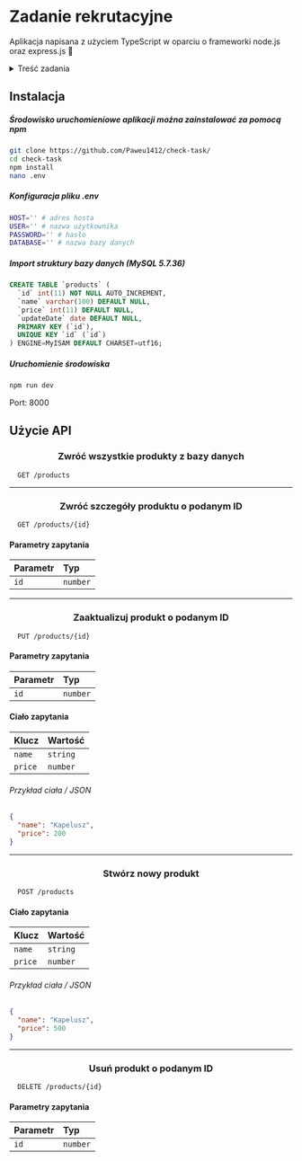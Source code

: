 
# Zadanie rekrutacyjne

Aplikacja napisana z użyciem TypeScript w oparciu o frameworki node.js oraz express.js 🙂

<details>
  <summary>Treść zadania</summary>
  
  1. Utwórz API w technologii Node.js przy użyciu dowolnego frameworka z
wykorzystaniem języka Typescript.<br>
  2. Wymagania projektu:<br>
    &nbsp;a. Obsługa następujących metod / routów:<br>
      &nbsp; &nbsp;• Lista produktów<br>
      &nbsp; &nbsp;• Szczegóły produktu<br>
      &nbsp; &nbsp;• Update produktu<br>
      &nbsp; &nbsp;• Utworzenie produktu<br>
      &nbsp; &nbsp;• Usunięcie produktu<br>
    b. Każda metoda powinna odpowiadać na odpowiedni typ zapytania http
    (GET, POST, PUT, DELETE).<br>
    c. Produkty powinny być zapisane w bazie danych (dowolna) lub pliku
    (dowolny format)<br>
    d. Aplikacja powinna być rozdzielona na warstwy - wzorzec do wyboru
    (kontroler / router powinien pełnić jedynie funkcje sterowania przepływem
    danych)<br>
    e. Encja produkt składa się z:<br>
      &nbsp; &nbsp;• Id<br>
      &nbsp; &nbsp;• Name<br>
      &nbsp; &nbsp;• Price<br>
      &nbsp; &nbsp;• UpdateDate<br>
    f. Wejściowe dane w aplikacji powinny być walidowane (w przypadku
    tworzenia produktu nazwa oraz cena jest wymagana, w przypadku
    aktualizacji dodatkowo ID jest wymagany, maksymalna długości nazwy to
    100 znaków)<br>
    g. Dodatkowo wszystkie serwisy i ew. repozytoria mogą być wstrzykiwane z
    kontenera IOC poprzez DI - zadanie opcjonalne.<br>
  3. Kod powinien być hostowany na platformie github.<br>
  4. Dostarczenie rozwiązania nastąpi poprzez przesłanie linku do projektu wraz z
  instrukcjami dotyczącymi uruchomienia.<br>
  5. Rozwiązanie powinno być testowalne z poziomu przeglądarki lub narzędzi typu
  Postman.<br>
  6. Kod powinien zawierać angielskie nazwy (zmienne, funkcje etc).<br>
  
</details>


## Instalacja

##### Środowisko uruchomieniowe aplikacji można zainstalować za pomocą npm

```bash 
git clone https://github.com/Paweu1412/check-task/
cd check-task
npm install
nano .env
```

##### Konfiguracja pliku .env

```bash
HOST='' # adres hosta
USER='' # nazwa użytkownika
PASSWORD='' # hasło
DATABASE='' # nazwa bazy danych
```

##### Import struktury bazy danych (MySQL 5.7.36)

```sql
CREATE TABLE `products` (
  `id` int(11) NOT NULL AUTO_INCREMENT,
  `name` varchar(100) DEFAULT NULL,
  `price` int(11) DEFAULT NULL,
  `updateDate` date DEFAULT NULL,
  PRIMARY KEY (`id`),
  UNIQUE KEY `id` (`id`)
) ENGINE=MyISAM DEFAULT CHARSET=utf16;
```

##### Uruchomienie środowiska

```bash
npm run dev
```

Port: 8000


## Użycie API

<h3 align="center">Zwróć wszystkie produkty z bazy danych</h3>

```
  GET /products
```

---

<h3 align="center">Zwróć szczegóły produktu o podanym ID</h3>

```
  GET /products/{id}
```

#### Parametry zapytania
| Parametr  | Typ      |
| :-------- | :------- |
| `id`      | `number` | **wymagane**  |

---

<h3 align="center">Zaaktualizuj produkt o podanym ID</h3>

```
  PUT /products/{id}
```

#### Parametry zapytania
| Parametr  | Typ      |
| :-------- | :------- |
| `id`      | `number` | **wymagane**  |

#### Ciało zapytania
| Klucz     | Wartość  |
| :-------- | :------- |
| `name`    | `string` | **wymagane**  |
| `price`   | `number` | **wymagane**  |

###### Przykład ciała / JSON
```json
{
  "name": "Kapelusz",
  "price": 200
}
```

---

<h3 align="center">Stwórz nowy produkt</h3>

```
  POST /products
```
#### Ciało zapytania
| Klucz     | Wartość  |
| :-------- | :------- |
| `name`    | `string` | **wymagane**  |
| `price`   | `number` | **wymagane**  |

###### Przykład ciała / JSON
```json
{
  "name": "Kapelusz",
  "price": 500
}
```

---

<h3 align="center">Usuń produkt o podanym ID</h3>

```
  DELETE /products/{id}
```
#### Parametry zapytania
| Parametr  | Typ      |
| :-------- | :------- |
| `id`      | `number` | **wymagane**  |
